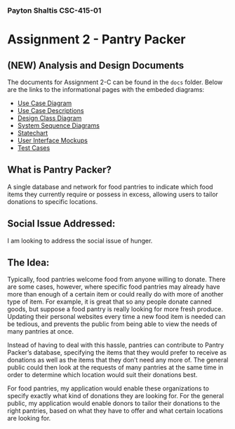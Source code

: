 ### Payton Shaltis CSC-415-01
# Assignment 2 - Pantry Packer

## (NEW) Analysis and Design Documents
The documents for Assignment 2-C can be found in the `docs` folder. Below are the links to the informational pages with the embeded diagrams:

- [Use Case Diagram](./docs/pages/use_case_diagram.md)
- [Use Case Descriptions](./docs/pages/use_case_descriptions.md)
- [Design Class Diagram](./docs/pages/class_diagram.md)
- [System Sequence Diagrams](./docs/pages/sequence_diagrams.md)
- [Statechart](./docs/pages/statechart.md)
- [User Interface Mockups](./docs/pages/ui_mockups.md)
- [Test Cases](./docs/pages/testing.md)

## What is Pantry Packer?
A single database and network for food pantries to indicate which food items they currently require or possess in excess, allowing users to tailor donations to specific locations.

## Social Issue Addressed:
I am looking to address the social issue of hunger.

## The Idea:
Typically, food pantries welcome food from anyone willing to donate. There are some cases, however, where specific food pantries may already have more than enough of a certain item or could really do with more of another type of item. For example, it is great that so any people donate canned goods, but suppose a food pantry is really looking for more fresh produce. Updating their personal websites every time a new food item is needed can be tedious, and prevents the public from being able to view the needs of many pantries at once.

Instead of having to deal with this hassle, pantries can contribute to Pantry Packer’s database, specifying the items that they would prefer to receive as donations as well as the items that they don’t need any more of. The general public could then look at the requests of many pantries at the same time in order to determine which location would suit their donations best.

For food pantries, my application would enable these organizations to specify exactly what kind of donations they are looking for. For the general public, my application would enable donors to tailor their donations to the right pantries, based on what they have to offer and what certain locations are looking for.